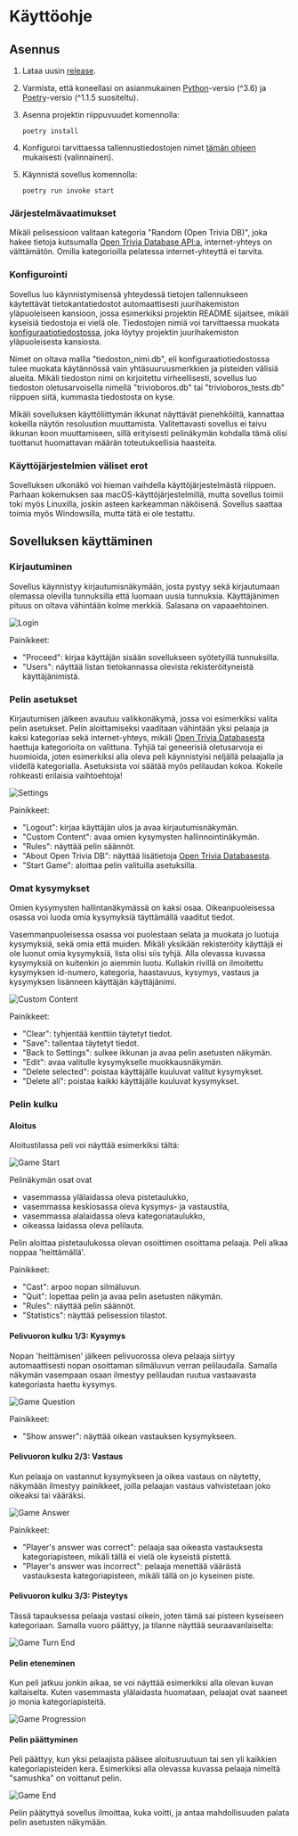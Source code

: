 # Käyttöohje

## Asennus

1. Lataa uusin [release](https://github.com/samushka13/ot-harjoitustyo/releases).

2. Varmista, että koneellasi on asianmukainen [Python](https://www.python.org/)-versio (^3.6) ja [Poetry](https://python-poetry.org/)-versio (^1.1.5 suositeltu).

3. Asenna projektin riippuvuudet komennolla:

       poetry install

4. Konfiguroi tarvittaessa tallennustiedostojen nimet [tämän ohjeen](https://github.com/samushka13/ot-harjoitustyo/blob/master/dokumentaatio/kayttoohje.md#konfigurointi) mukaisesti (valinnainen).

5. Käynnistä sovellus komennolla:

       poetry run invoke start

### Järjestelmävaatimukset

Mikäli pelisessioon valitaan kategoria "Random (Open Trivia DB)", joka hakee tietoja kutsumalla [Open Trivia Database API:a](https://opentdb.com/api_config.php), internet-yhteys on välttämätön. Omilla kategorioilla pelatessa internet-yhteyttä ei tarvita.

### Konfigurointi

Sovellus luo käynnistymisensä yhteydessä tietojen tallennukseen käytettävät tietokantatiedostot automaattisesti juurihakemiston yläpuoleiseen kansioon, jossa esimerkiksi projektin README sijaitsee, mikäli kyseisiä tiedostoja ei vielä ole. Tiedostojen nimiä voi tarvittaessa muokata [konfiguraatiotiedostossa](https://github.com/samushka13/ot-harjoitustyo/blob/master/config.txt), joka löytyy projektin juurihakemiston yläpuoleisesta kansiosta.

Nimet on oltava mallia "tiedoston_nimi.db", eli konfiguraatiotiedostossa tulee muokata käytännössä vain yhtäsuuruusmerkkien ja pisteiden välisiä alueita. Mikäli tiedoston nimi on kirjoitettu virheellisesti, sovellus luo tiedoston oletusarvoisella nimellä "trivioboros.db" tai "trivioboros_tests.db" riippuen siitä, kummasta tiedostosta on kyse.

Mikäli sovelluksen käyttöliittymän ikkunat näyttävät pienehköiltä, kannattaa kokeilla näytön resoluution muuttamista. Valitettavasti sovellus ei taivu ikkunan koon muuttamiseen, sillä erityisesti pelinäkymän kohdalla tämä olisi tuottanut huomattavan määrän toteutuksellisia haasteita.

### Käyttöjärjestelmien väliset erot 

Sovelluksen ulkonäkö voi hieman vaihdella käyttöjärjestelmästä riippuen. Parhaan kokemuksen saa macOS-käyttöjärjestelmillä, mutta sovellus toimii toki myös Linuxilla, joskin asteen karkeamman näköisenä. Sovellus saattaa toimia myös Windowsilla, mutta tätä ei ole testattu.

## Sovelluksen käyttäminen

### Kirjautuminen

Sovellus käynnistyy kirjautumisnäkymään, josta pystyy sekä kirjautumaan olemassa olevilla tunnuksilla että luomaan uusia tunnuksia. Käyttäjänimen pituus on oltava vähintään kolme merkkiä. Salasana on vapaaehtoinen.

![Login](screenshots/login.png)

Painikkeet:

- "Proceed": kirjaa käyttäjän sisään sovellukseen syötetyillä tunnuksilla.
- "Users": näyttää listan tietokannassa olevista rekisteröityneistä käyttäjänimistä.

### Pelin asetukset

Kirjautumisen jälkeen avautuu valikkonäkymä, jossa voi esimerkiksi valita pelin asetukset. Pelin aloittamiseksi vaaditaan vähintään yksi pelaaja ja kaksi kategoriaa sekä internet-yhteys, mikäli [Open Trivia Databasesta](https://opentdb.com/) haettuja kategorioita on valittuna. Tyhjiä tai geneerisiä oletusarvoja ei huomioida, joten esimerkiksi alla oleva peli käynnistyisi neljällä pelaajalla ja viidellä kategorialla. Asetuksista voi säätää myös pelilaudan kokoa. Kokeile rohkeasti erilaisia vaihtoehtoja!

![Settings](screenshots/settings.png)

Painikkeet:

- "Logout": kirjaa käyttäjän ulos ja avaa kirjautumisnäkymän.
- "Custom Content": avaa omien kysymysten hallinnointinäkymän.
- "Rules": näyttää pelin säännöt.
- "About Open Trivia DB": näyttää lisätietoja [Open Trivia Databasesta](https://opentdb.com/).
- "Start Game": aloittaa pelin valituilla asetuksilla.

### Omat kysymykset

Omien kysymysten hallintanäkymässä on kaksi osaa. Oikeanpuoleisessa osassa voi luoda omia kysymyksiä täyttämällä vaaditut tiedot. 

Vasemmanpuoleisessa osassa voi puolestaan selata ja muokata jo luotuja kysymyksiä, sekä omia että muiden. Mikäli yksikään rekisteröity käyttäjä ei ole luonut omia kysymyksiä, lista olisi siis tyhjä. Alla olevassa kuvassa kysymyksiä on kuitenkin jo aiemmin luotu. Kullakin rivillä on ilmoitettu kysymyksen id-numero, kategoria, haastavuus, kysymys, vastaus ja kysymyksen lisänneen käyttäjän käyttäjänimi.

![Custom Content](screenshots/custom_content.png)

Painikkeet:

- "Clear": tyhjentää kenttiin täytetyt tiedot.
- "Save": tallentaa täytetyt tiedot.
- "Back to Settings": sulkee ikkunan ja avaa pelin asetusten näkymän.
- "Edit": avaa valitulle kysymykselle muokkausnäkymän.
- "Delete selected": poistaa käyttäjälle kuuluvat valitut kysymykset.
- "Delete all": poistaa kaikki käyttäjälle kuuluvat kysymykset.

### Pelin kulku

#### Aloitus

Aloitustilassa peli voi näyttää esimerkiksi tältä:

![Game Start](screenshots/game_start.png)

Pelinäkymän osat ovat

- vasemmassa ylälaidassa oleva pistetaulukko,
- vasemmassa keskiosassa oleva kysymys- ja vastaustila,
- vasemmassa alalaidassa oleva kategoriataulukko,
- oikeassa laidassa oleva pelilauta.

Pelin aloittaa pistetaulukossa olevan osoittimen osoittama pelaaja. Peli alkaa noppaa 'heittämällä'.

Painikkeet:

- "Cast": arpoo nopan silmäluvun.
- "Quit": lopettaa pelin ja avaa pelin asetusten näkymän.
- "Rules": näyttää pelin säännöt.
- "Statistics": näyttää pelisession tilastot.

#### Pelivuoron kulku 1/3: Kysymys

Nopan 'heittämisen' jälkeen pelivuorossa oleva pelaaja siirtyy automaattisesti nopan osoittaman silmäluvun verran pelilaudalla. Samalla näkymän vasempaan osaan ilmestyy pelilaudan ruutua vastaavasta kategoriasta haettu kysymys. 

![Game Question](screenshots/game_question.png)

Painikkeet:

- "Show answer": näyttää oikean vastauksen kysymykseen.

#### Pelivuoron kulku 2/3: Vastaus

Kun pelaaja on vastannut kysymykseen ja oikea vastaus on näytetty, näkymään ilmestyy painikkeet, joilla pelaajan vastaus vahvistetaan joko oikeaksi tai vääräksi.

![Game Answer](screenshots/game_answer.png)

Painikkeet:

- "Player's answer was correct": pelaaja saa oikeasta vastauksesta kategoriapisteen, mikäli tällä ei vielä ole kyseistä pistettä.
- "Player's answer was incorrect": pelaaja menettää väärästä vastauksesta kategoriapisteen, mikäli tällä on jo kyseinen piste.

#### Pelivuoron kulku 3/3: Pisteytys

Tässä tapauksessa pelaaja vastasi oikein, joten tämä sai pisteen kyseiseen kategoriaan. Samalla vuoro päättyy, ja tilanne näyttää seuraavanlaiselta:

![Game Turn End](screenshots/game_turn_end.png)

#### Pelin eteneminen

Kun peli jatkuu jonkin aikaa, se voi näyttää esimerkiksi alla olevan kuvan kaltaiselta. Kuten vasemmasta ylälaidasta huomataan, pelaajat ovat saaneet jo monia kategoriapisteitä.

![Game Progression](screenshots/game_progression.png)

#### Pelin päättyminen

Peli päättyy, kun yksi pelaajista pääsee aloitusruutuun tai sen yli kaikkien kategoriapisteiden kera. Esimerkiksi alla olevassa kuvassa pelaaja nimeltä "samushka" on voittanut pelin.

![Game End](screenshots/game_end.png)

Pelin päätyttyä sovellus ilmoittaa, kuka voitti, ja antaa mahdollisuuden palata pelin asetusten näkymään.
